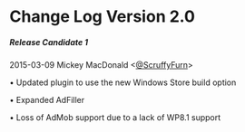 # Change Log Version 2.0  #

##### Release Candidate 1 ###
2015-03-09 Mickey MacDonald <[@ScruffyFurn](http://twitter.com/scruffyfurn)>

•	Updated plugin to use the new Windows Store build option

•	Expanded AdFiller

•	Loss of AdMob support due to a lack of WP8.1 support


